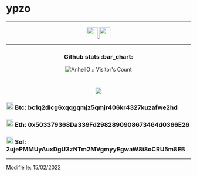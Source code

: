 # ypzo


----

<p align="center">
  
  <a href="https://twitter.com/ypzo_">
    <img src="https://www.vectorlogo.zone/logos/twitter/twitter-tile.svg" alt="" height="30" width="30">
  </a>
  
  <a href="https://www.youtube.com/channel/UCnOmjlSKdaUFf0IeMrNyZ2A">
    <img src="https://www.vectorlogo.zone/logos/youtube/youtube-icon.svg" alt="" height="30" width="30">
  </a>
</p>



----

<h3 align="center">Github stats :bar_chart:</h3>

<p align="center"><img src="https://profile-counter.glitch.me/{ypzo}/count.svg" alt="AnhellO :: Visitor's Count" /></p>
<p align="center"><img src="https://github-readme-stats.vercel.app/api/top-langs/?username=ypzo&langs_count=10&theme=dark&layout=compact" alt="" /></p>
<p align="center"><img src="https://github-readme-stats.vercel.app/api?username=ypzo&show_icons=true&theme=dark" alt="" /></p>
<p align="center"><img src="https://media1.giphy.com/media/3o7qDPOeDdG9QkEdt6/giphy.gif"/></p>
<h3><img src="https://upload.wikimedia.org/wikipedia/commons/thumb/9/9a/BTC_Logo.svg/2000px-BTC_Logo.svg.png" height="20" width="20"> Btc: bc1q2dlcg6xqqgqmjz5qmjr406kr4327kuzafwe2hd</h3>
<h3><img src="https://upload.wikimedia.org/wikipedia/commons/thumb/6/6f/Ethereum-icon-purple.svg/1200px-Ethereum-icon-purple.svg.png" height="20" width="20"> Eth: 0x503379368Da339Fd2982890908673464d0366E26</h3>
<h3><img src="" height="20" width="20"> Sol: 2ujePMMUyAuxDgU3zNTm2MVgmyyEgwaW8i8oCRU5m8EB</h3>

----------------------

Modifié le: 15/02/2022
